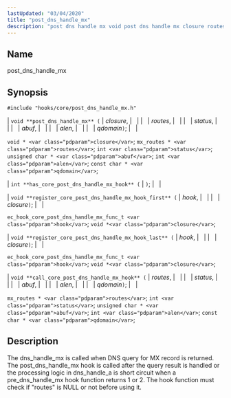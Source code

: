 ```yaml
---
lastUpdated: "03/04/2020"
title: "post_dns_handle_mx"
description: "post dns handle mx void post dns handle mx closure routes status abuf alen qdomain void closure mx routes routes int status unsigned char abuf int alen const char qdomain int has core post dns handle mx hook void register core post dns handle mx hook first hook closure ec..."
---
```


<a name="hooks.core.post_dns_handle_mx"></a> 
## Name

post_dns_handle_mx

## Synopsis

`#include "hooks/core/post_dns_handle_mx.h"`

| `void **post_dns_handle_mx** (` | <var class="pdparam">closure</var>, |   |
|   | <var class="pdparam">routes</var>, |   |
|   | <var class="pdparam">status</var>, |   |
|   | <var class="pdparam">abuf</var>, |   |
|   | <var class="pdparam">alen</var>, |   |
|   | <var class="pdparam">qdomain</var>`)`; |   |

`void * <var class="pdparam">closure</var>`;
`mx_routes * <var class="pdparam">routes</var>`;
`int <var class="pdparam">status</var>`;
`unsigned char * <var class="pdparam">abuf</var>`;
`int <var class="pdparam">alen</var>`;
`const char * <var class="pdparam">qdomain</var>`;

| `int **has_core_post_dns_handle_mx_hook** (` | `)`; |   |

| `void **register_core_post_dns_handle_mx_hook_first** (` | <var class="pdparam">hook</var>, |   |
|   | <var class="pdparam">closure</var>`)`; |   |

`ec_hook_core_post_dns_handle_mx_func_t <var class="pdparam">hook</var>`;
`void *<var class="pdparam">closure</var>`;

| `void **register_core_post_dns_handle_mx_hook_last** (` | <var class="pdparam">hook</var>, |   |
|   | <var class="pdparam">closure</var>`)`; |   |

`ec_hook_core_post_dns_handle_mx_func_t <var class="pdparam">hook</var>`;
`void *<var class="pdparam">closure</var>`;

| `void **call_core_post_dns_handle_mx_hook** (` | <var class="pdparam">routes</var>, |   |
|   | <var class="pdparam">status</var>, |   |
|   | <var class="pdparam">abuf</var>, |   |
|   | <var class="pdparam">alen</var>, |   |
|   | <var class="pdparam">qdomain</var>`)`; |   |

`mx_routes * <var class="pdparam">routes</var>`;
`int <var class="pdparam">status</var>`;
`unsigned char * <var class="pdparam">abuf</var>`;
`int <var class="pdparam">alen</var>`;
`const char * <var class="pdparam">qdomain</var>`;<a name="idp42048208"></a> 
## Description

The dns_handle_mx is called when DNS query for MX record is returned. The post_dns_handle_mx hook is called after the query result is handled or the processing logic in dns_handle_a is short circuit when a pre_dns_handle_mx hook function returns 1 or 2\. The hook function must check if "routes" is NULL or not before using it.